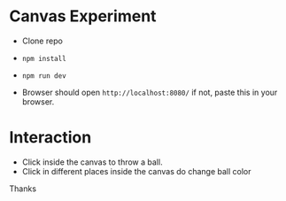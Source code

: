 
# Canvas Experiment

* Clone repo

* `npm install`
* `npm run dev`
* Browser should open `http://localhost:8080/` if not, paste this in your browser.

# Interaction
* Click inside the canvas to throw a ball. 
* Click in different places inside the canvas do change ball color 

Thanks
